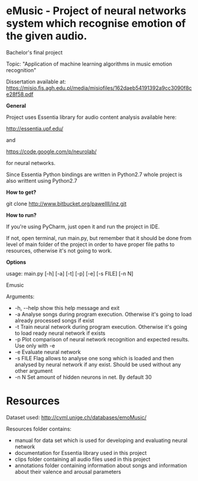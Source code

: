 # eMusic - Project of neural networks system which recognise emotion of the given audio. #

Bachelor's final project

Topic: "Application of machine learning algorithms in music emotion recognition"

Dissertation available at: https://misio.fis.agh.edu.pl/media/misiofiles/162daeb54191392a9cc3090f8ce28f58.pdf

**General**

Project uses Essentia library for audio content analysis available here:

http://essentia.upf.edu/

and 

https://code.google.com/p/neurolab/

for neural networks.

Since Essentia Python bindings are written in Python2.7 whole project is also writtent using Python2.7


**How to get?**

git clone http://www.bitbucket.org/pawellll/inz.git


**How to run?**

If you're using PyCharm, just open it and run the project in IDE.

If not, open terminal, run main.py, but remember that it should be done from level of main folder
of the project in order to have proper file paths to resources, otherwise it's not going to work.

**Options**

 usage: main.py [-h] [-a] [-t] [-p] [-e] [-s FILE] [-n N]

Emusic

Arguments:

*  -h, --help  show this help message and exit
*  -a          Analyse songs during program execution. Otherwise it's going to
              load already processed songs if exist
*  -t          Train neural network during program execution. Otherwise it's
              going to load ready neural network if exists
*  -p          Plot comparison of neural network recognition and expected
              results. Use only with -e
*  -e          Evaluate neural network
*  -s FILE     Flag allows to analyse one song which is loaded and then
              analysed by neural network if any exist. Should be used without
              any other argument
*  -n N        Set amount of hidden neurons in net. By default 30


# Resources #

Dataset used:
http://cvml.unige.ch/databases/emoMusic/

Resources folder contains:
* manual for data set which is used for developing and evaluating neural network
* documentation for Essentia library used in this project
* clips folder containing all audio files used in this project
* annotations folder containing information about songs and information about their valence and arousal parameters

